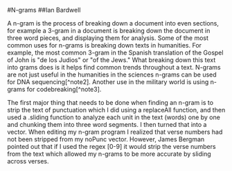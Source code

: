 #N-grams
##Ian Bardwell

A n-gram is the process of breaking down a document into even sections, for example a 3-gram in a document is breaking down the document in three word pieces, and displaying them for analysis. Some of the most common uses for n-grams is breaking down texts in
humanities. For example, the most common 3-gram in the Spanish translation of the Gospel of John is "de los Judios" or "of the Jews." What breaking down this text into grams does is it helps find common trends throughout a text. N-grams are not just useful in the humanities in the sciences n-grams can be used for DNA sequencing[^note2]. Another use in the military world is using n-grams for codebreaking[^note3].


The first major thing that needs to be done when finding an n-gram is to strip the text of punctuation which I did using a replaceAll function, and then used a .sliding function to analyze each unit in the text (words) one by one and chunking them into three word segments. I then turned that into a vector. When editing my n-gram program I realized that verse numbers had not been stripped from my noPunc vector. However, James Bergman pointed out that if I used the regex [0-9] it would strip the verse numbers from the text which allowed my n-grams to be more accurate by sliding across verses.


[note2]:https://en.wikipedia.org/wiki/N-gram
[note3]:https://en.wikipedia.org/wiki/N-gram
